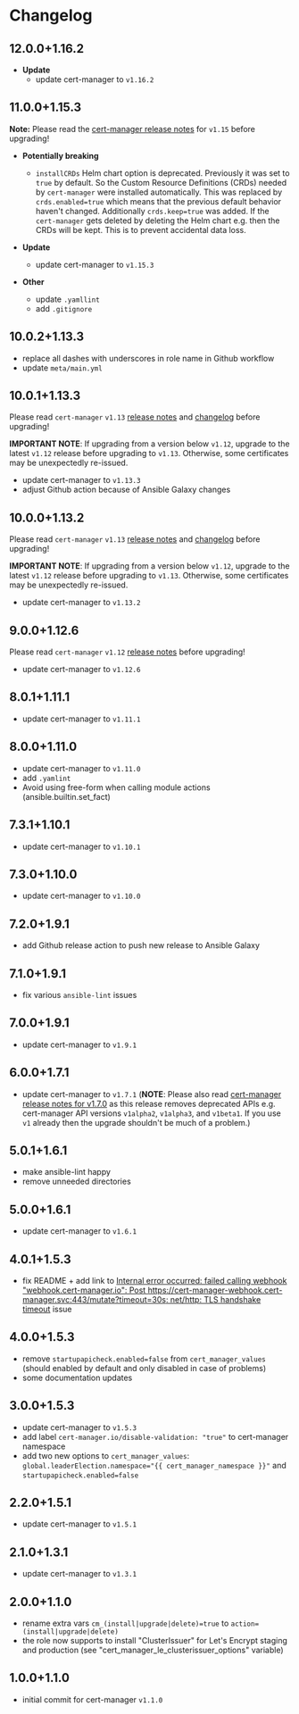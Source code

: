 # Changelog

## 12.0.0+1.16.2

- **Update**
  - update cert-manager to `v1.16.2`

## 11.0.0+1.15.3

**Note:** Please read the [cert-manager release notes](https://cert-manager.io/docs/releases/release-notes/release-notes-1.15/) for `v1.15` before upgrading!

- **Potentially breaking**
  - `installCRDs` Helm chart option is deprecated. Previously it was set to `true` by default. So the Custom Resource Definitions (CRDs) needed by `cert-manager` were installed automatically. This was replaced by `crds.enabled=true` which means that the previous default behavior haven't changed. Additionally `crds.keep=true` was added. If the `cert-manager` gets deleted by deleting the Helm chart e.g. then the CRDs will be kept. This is to prevent accidental data loss.

- **Update**
  - update cert-manager to `v1.15.3`

- **Other**
  - update `.yamllint`
  - add `.gitignore`

## 10.0.2+1.13.3

- replace all dashes with underscores in role name in Github workflow
- update `meta/main.yml`

## 10.0.1+1.13.3

Please read `cert-manager` `v1.13` [release notes](https://cert-manager.io/docs/releases/release-notes/release-notes-1.13/) and [changelog](https://github.com/cert-manager/cert-manager/releases/tag/v1.13.0) before upgrading!

**IMPORTANT NOTE**: If upgrading from a version below `v1.12`, upgrade to the latest `v1.12` release before upgrading to `v1.13`. Otherwise, some certificates may be unexpectedly re-issued.

- update cert-manager to `v1.13.3`
- adjust Github action because of Ansible Galaxy changes

## 10.0.0+1.13.2

Please read `cert-manager` `v1.13` [release notes](https://cert-manager.io/docs/releases/release-notes/release-notes-1.13/) and [changelog](https://github.com/cert-manager/cert-manager/releases/tag/v1.13.0) before upgrading!

**IMPORTANT NOTE**: If upgrading from a version below `v1.12`, upgrade to the latest `v1.12` release before upgrading to `v1.13`. Otherwise, some certificates may be unexpectedly re-issued.

- update cert-manager to `v1.13.2`

## 9.0.0+1.12.6

Please read `cert-manager` `v1.12` [release notes](https://cert-manager.io/docs/releases/release-notes/release-notes-1.12/) before upgrading!

- update cert-manager to `v1.12.6`

## 8.0.1+1.11.1

- update cert-manager to `v1.11.1`

## 8.0.0+1.11.0

- update cert-manager to `v1.11.0`
- add `.yamlint`
- Avoid using free-form when calling module actions (ansible.builtin.set_fact)

## 7.3.1+1.10.1

- update cert-manager to `v1.10.1`

## 7.3.0+1.10.0

- update cert-manager to `v1.10.0`

## 7.2.0+1.9.1

- add Github release action to push new release to Ansible Galaxy

## 7.1.0+1.9.1

- fix various `ansible-lint` issues

## 7.0.0+1.9.1

- update cert-manager to `v1.9.1`

## 6.0.0+1.7.1

- update cert-manager to `v1.7.1` (**NOTE**: Please also read [cert-manager release notes for v1.7.0](https://github.com/cert-manager/cert-manager/releases/tag/v1.7.0) as this release removes deprecated APIs e.g. cert-manager API versions `v1alpha2`, `v1alpha3`, and `v1beta1`. If you use `v1` already then the upgrade shouldn't be much of a problem.)

## 5.0.1+1.6.1

- make ansible-lint happy
- remove unneeded directories

## 5.0.0+1.6.1

- update cert-manager to `v1.6.1`

## 4.0.1+1.5.3

- fix README + add link to [Internal error occurred: failed calling webhook "webhook.cert-manager.io": Post https://cert-manager-webhook.cert-manager.svc:443/mutate?timeout=30s: net/http: TLS handshake timeout](https://github.com/jetstack/cert-manager/issues/2602) issue

## 4.0.0+1.5.3

- remove `startupapicheck.enabled=false` from `cert_manager_values` (should enabled by default and only disabled in case of problems)
- some documentation updates

## 3.0.0+1.5.3

- update cert-manager to `v1.5.3`
- add label `cert-manager.io/disable-validation: "true"` to cert-manager namespace
- add two new options to `cert_manager_values`: `global.leaderElection.namespace="{{ cert_manager_namespace }}"` and `startupapicheck.enabled=false`

## 2.2.0+1.5.1

- update cert-manager to `v1.5.1`

## 2.1.0+1.3.1

- update cert-manager to `v1.3.1`

## 2.0.0+1.1.0

- rename extra vars `cm_(install|upgrade|delete)=true` to `action=(install|upgrade|delete)`
- the role now supports to install "ClusterIssuer" for Let's Encrypt staging and production (see "cert_manager_le_clusterissuer_options" variable)

## 1.0.0+1.1.0

- initial commit for cert-manager `v1.1.0`
